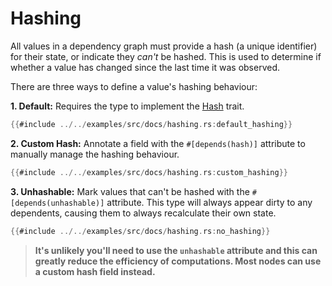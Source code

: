 # Hashing

All values in a dependency graph must provide a hash (a unique identifier) for their state, or indicate they _can't_ be
hashed. This is used to determine if whether a value has changed since the last time it was observed.

There are three ways to define a value's hashing behaviour:

**1. Default:** Requires the type to implement the [Hash](https://doc.rust-lang.org/std/hash/trait.Hash.html) trait.

```rust
{{#include ../../examples/src/docs/hashing.rs:default_hashing}}
```

**2. Custom Hash:** Annotate a field with the `#[depends(hash)]` attribute to manually manage the hashing behaviour.

```rust
{{#include ../../examples/src/docs/hashing.rs:custom_hashing}}
```

**3. Unhashable:** Mark values that can't be hashed with the `#[depends(unhashable)]` attribute. This type will always
appear dirty to any dependents, causing them to always recalculate their own state.

```rust
{{#include ../../examples/src/docs/hashing.rs:no_hashing}}
```

> **It's unlikely you'll need to use the `unhashable` attribute and this can greatly reduce the efficiency of
> computations. Most nodes can use a custom hash field instead.**
